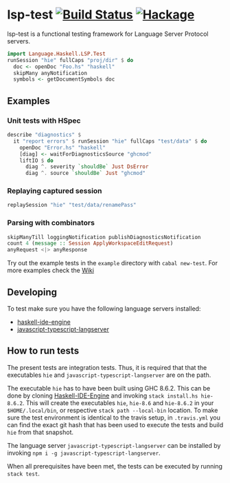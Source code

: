# lsp-test [![Build Status](https://travis-ci.com/bubba/lsp-test.svg?branch=master)](https://travis-ci.com/bubba/lsp-test) [![Hackage](https://img.shields.io/hackage/v/lsp-test.svg)](https://hackage.haskell.org/package/lsp-test-0.1.0.0)
lsp-test is a functional testing framework for Language Server Protocol servers.

```haskell
import Language.Haskell.LSP.Test
runSession "hie" fullCaps "proj/dir" $ do
  doc <- openDoc "Foo.hs" "haskell"
  skipMany anyNotification
  symbols <- getDocumentSymbols doc
```

## Examples

### Unit tests with HSpec
```haskell
describe "diagnostics" $
  it "report errors" $ runSession "hie" fullCaps "test/data" $ do
    openDoc "Error.hs" "haskell"
    [diag] <- waitForDiagnosticsSource "ghcmod"
    liftIO $ do
      diag ^. severity `shouldBe` Just DsError
      diag ^. source `shouldBe` Just "ghcmod"
```

### Replaying captured session
```haskell
replaySession "hie" "test/data/renamePass"
```

### Parsing with combinators
```haskell
skipManyTill loggingNotification publishDiagnosticsNotification
count 4 (message :: Session ApplyWorkspaceEditRequest)
anyRequest <|> anyResponse
```

Try out the example tests in the `example` directory with `cabal new-test`.
For more examples check the [Wiki](https://github.com/bubba/lsp-test/wiki/Introduction)

## Developing
To test make sure you have the following language servers installed:
- [haskell-ide-engine](https://github.com/haskell/haskell-ide-engine)
- [javascript-typescript-langserver](https://github.com/sourcegraph/javascript-typescript-langserver)

## How to run tests

The present tests are integration tests. Thus, it is required that that the executables `hie` and `javascript-typescript-langserver` are on the path.

The executable `hie` has to have been built using GHC 8.6.2. This can be done by cloning [Haskell-IDE-Engine](https://github.com/haskell/haskell-ide-engine) and invoking `stack install.hs hie-8.6.2`. This will create the executables `hie`, `hie-8.6` and `hie-8.6.2` in your `$HOME/.local/bin`, or respective `stack path --local-bin` location.
To make sure the test environment is identical to the travis setup, in `.travis.yml` you can find the exact git hash that has been used to execute the tests and build `hie` from that snapshot.

The language server `javascript-typescript-langserver` can be installed by invoking `npm i -g javascript-typescript-langserver`.

When all prerequisites have been met, the tests can be executed by running `stack test`.